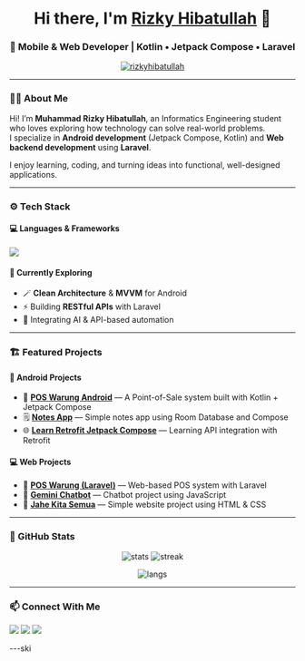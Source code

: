 <!-- Profile README for rizkyhibatullah -->

<h1 align="center">Hi there, I'm <a href="https://github.com/rizkyhibatullah">Rizky Hibatullah</a> 👋</h1>
<h3 align="center">🚀 Mobile & Web Developer | Kotlin • Jetpack Compose • Laravel</h3>

<p align="center">
  <a href="https://github.com/rizkyhibatullah">
    <img src="https://komarev.com/ghpvc/?username=rizkyhibatullah&label=Profile%20views&color=0e75b6&style=flat" alt="rizkyhibatullah" />
  </a>
</p>

---

### 🧑‍💻 About Me

Hi! I’m **Muhammad Rizky Hibatullah**, an Informatics Engineering student who loves exploring how technology can solve real-world problems.  
I specialize in **Android development** (Jetpack Compose, Kotlin) and **Web backend development** using **Laravel**.  

I enjoy learning, coding, and turning ideas into functional, well-designed applications.

---

### ⚙️ Tech Stack

#### 💻 Languages & Frameworks
<p align="left">
  <img src="https://skillicons.dev/icons?i=kotlin,androidstudio,php,laravel,html,css,js,sqlite,mysql" />
</p>

#### 🧠 Currently Exploring
- 🪄 **Clean Architecture** & **MVVM** for Android  
- ⚡ Building **RESTful APIs** with Laravel  
- 🤖 Integrating AI & API-based automation  

---

### 🏗️ Featured Projects

#### 📱 Android Projects
- 🚀 [**POS Warung Android**](https://github.com/rizkyhibatullah/pos-warung-android) — A Point-of-Sale system built with Kotlin + Jetpack Compose  
- 🗒️ [**Notes App**](https://github.com/rizkyhibatullah/notes-app) — Simple notes app using Room Database and Compose  
- 🌐 [**Learn Retrofit Jetpack Compose**](https://github.com/rizkyhibatullah/learn_retrofit_jetpackcompose) — Learning API integration with Retrofit  

#### 💻 Web Projects
- 🛒 [**POS Warung (Laravel)**](https://github.com/rizkyhibatullah/pos-warung) — Web-based POS system with Laravel  
- 🤖 [**Gemini Chatbot**](https://github.com/rizkyhibatullah/gemini-chatbot) — Chatbot project using JavaScript  
- 🌱 [**Jahe Kita Semua**](https://github.com/rizkyhibatullah/jahe-kita-semua) — Simple website project using HTML & CSS  

---

### 🧩 GitHub Stats

<p align="center">
  <img src="https://github-readme-stats.vercel.app/api?username=rizkyhibatullah&show_icons=true&theme=tokyonight" alt="stats" />
  <img src="https://github-readme-streak-stats.herokuapp.com?user=rizkyhibatullah&theme=tokyonight&hide_border=false" alt="streak" />
</p>

<p align="center">
  <img src="https://github-readme-stats.vercel.app/api/top-langs/?username=rizkyhibatullah&layout=compact&theme=tokyonight" alt="langs" />
</p>

---

### 📫 Connect With Me

<p align="left">
  <a href="mailto:youremail@domain.com"><img src="https://img.shields.io/badge/Email-Contact-blue?style=for-the-badge&logo=gmail"></a>
  <a href="https://www.linkedin.com/in/your-linkedin"><img src="https://img.shields.io/badge/LinkedIn-Connect-blue?style=for-the-badge&logo=linkedin"></a>
  <a href="https://github.com/rizkyhibatullah"><img src="https://img.shields.io/badge/GitHub-Follow-black?style=for-the-badge&logo=github"></a>
</p>

---ski
